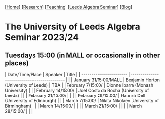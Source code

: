 [[Home]](https://emine-yildirim.github.io/) 
[[Research]](https://emine-yildirim.github.io/Research.html) 
[[Teaching]](https://emine-yildirim.github.io/teaching.html)
[[Leeds Algebra Seminar]](https://emine-yildirim.github.io/seminar.html)
[[Blog]](http://yildirimemine.tumblr.com/)

# The University of Leeds Algebra Seminar 2023/24  
## Tuesdays 15:00 (in MALL or occasionally in other places)

| Date/Time/Place         | Speaker                                      | Title    |
| ----------------------- | -------------------------------------------- |          |
| January 31/15:00/MALL   | Benjamin Horton (University of Leeds)        |  TBA     |
| February 7/15:00/       | Dionne Ibarra   (Monash University)          |          |
| February 14/15:00/      | Joel Costa da Rocha (University of Leeds)    |          |
| February 21/15:00/      |        |          |
| February 28/15:00/      | Hannah Dell (University of Edinburgh)        |          |
| March 7/15:00/          | Nikita Nikolaev (University of Birmingham)   |          |
| March 14/15:00/         |     |          |
| March 21/15:00/         |     |          |
| March 28/15:00/         |     |          |
